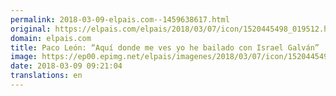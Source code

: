 ```yaml
---
permalink: 2018-03-09-elpais.com--1459638617.html
original: https://elpais.com/elpais/2018/03/07/icon/1520445498_019512.html#?ref=rss&format=simple&link=link
domain: elpais.com
title: Paco León: “Aquí donde me ves yo he bailado con Israel Galván”
image: https://ep00.epimg.net/elpais/imagenes/2018/03/07/icon/1520445498_019512_1520445698_rrss_normal.jpg
date: 2018-03-09 09:21:04
translations: en
---
```


